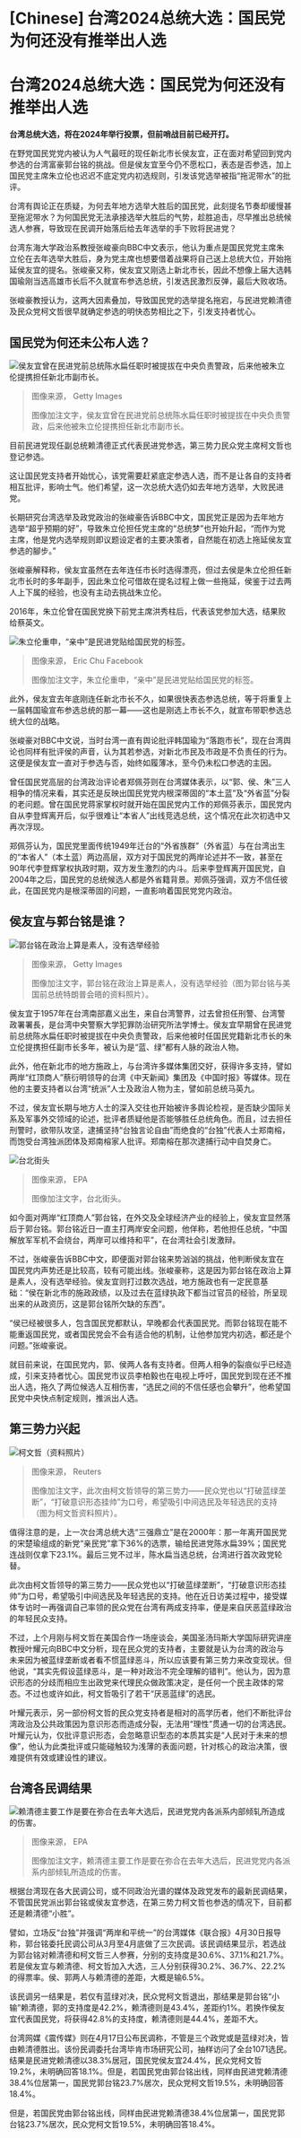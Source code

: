 # [Chinese] 台湾2024总统大选：国民党为何还没有推举出人选

#  台湾2024总统大选：国民党为何还没有推举出人选



**台湾总统大选，将在2024年举行投票，但前哨战目前已经开打。**

在野党国民党党内被认为人气最旺的现任新北市长侯友宜，正在面对希望回到党内参选的台湾富豪郭台铭的挑战。但是侯友宜至今仍不愿松口，表态是否参选，加上国民党主席朱立伦也迟迟不底定党内初选规则，引发该党选举被指“拖泥带水”的批评。

台湾有舆论正在质疑，为何去年地方选举大胜后的国民党，此刻提名节奏却缓慢甚至拖泥带水？为何国民党无法承接选举大胜后的气势，趁胜追击，尽早推出总统候选人参赛，导致现在民调开始落后给去年选举的手下败将民进党？

台湾东海大学政治系教授张峻豪向BBC中文表示，他认为重点是国民党党主席朱立伦在去年选举大胜后，身为党主席也想要借着战果将自己送上总统大位，开始拖延侯友宜的提名。张峻豪又称，侯友宜又刚选上新北市长，因此不想像上届大选韩国瑜刚当选高雄市长后不久就宣布参选总统，引发选民激烈反弹，最后大败收场。

张峻豪教授认为，这两大因素叠加，导致国民党的选举提名拖宕，与民进党赖清德及民众党柯文哲很早就确定参选的明快态势相比之下，引发支持者忧心。

##  国民党为何还未公布人选？

![侯友宜曾在民进党前总统陈水扁任职时被提拔在中央负责警政，后来他被朱立伦提携担任新北市副市长。](_129578472_whatsubject.jpg)

> 图像来源，  Getty Images
>
> 图像加注文字，侯友宜曾在民进党前总统陈水扁任职时被提拔在中央负责警政，后来他被朱立伦提携担任新北市副市长。

目前民进党现任副总统赖清德正式代表民进党参选，第三势力民众党主席柯文哲也登记参选。

这让国民党支持者开始忧心，该党需要赶紧底定参选人选，而不是让各自的支持者相互批评，影响士气。他们希望，这一次总统大选仍如去年地方选举，大败民进党。

长期研究台湾选举及政党政治的张峻豪告诉BBC中文，国民党正是因为去年地方选举“超乎预期的好”，导致朱立伦担任党主席的“总统梦”也开始升起，“而作为党主席，他是党内选举规则即议题设定者的主要决策者，自然能在初选上拖延侯友宜参选的腳步。”

张峻豪解释称，侯友宜虽然在去年连任市长时选得漂亮，但过去侯是朱立伦担任新北市长时的多年副手，因此朱立伦可借故在提名过程上做一些拖延，侯鉴于过去两人上下属的经验，也没有主动去挑战朱立伦。

2016年，朱立伦曾在国民党换下前党主席洪秀柱后，代表该党参加大选，结果败给蔡英文。

![朱立伦重申，“亲中”是民进党贴给国民党的标签。](_125308118_whatsubject.jpg)

> 图像来源，  Eric Chu Facebook
>
> 图像加注文字，朱立伦重申，“亲中”是民进党贴给国民党的标签。

此外，侯友宜去年底刚连任新北市长不久，如果很快表态参选总统，等于将重复上一届韩国瑜宣布参选总统的那一幕——这也是刚选上市长不久，就宣布带职参选总统大位的战略。

张峻豪对BBC中文说，当时台湾一直有舆论批评韩国瑜为“落跑市长”，现在台湾舆论也同样有批评侯的声音，认为其若参选，对新北市民及市政是不负责任的行为。这便是侯友宜一直对于参选与否，始终如履薄冰，至今仍未松口参选的主因。

曾任国民党高层的台湾政治评论者郑佩芬则在台湾媒体表示，以“郭、侯、朱”三人相争的情况来看，其实还是反映出国民党党内根深蒂固的“本土蓝”及“外省蓝”分裂的老问题。曾在国民党蒋家掌权时就开始在国民党内工作的郑佩芬表示，国民党内自从李登辉离开后，似乎很难让“本省人”出线竞选总统，这个情况在此次初选中又再次浮现。

郑佩芬认为，国民党里面传统1949年迁台的“外省族群”（外省蓝）与在台湾出生的“本省人”（本土蓝）两边高层，双方对于国民党的两岸论述并不一致，甚至在90年代李登辉掌权执政时期，双方发生激烈的内斗。后来李登辉离开国民党，自2004年之后，国民党的总统候选人都是外省籍背景。郑佩芬强调，双方不信任彼此，在国民党内是根深蒂固的问题，一直影响着国民党党内政治。

##  侯友宜与郭台铭是谁？

![郭台铭在政治上算是素人，没有选举经验](_129578473_whatsubject.jpg)

> 图像来源，  Getty Images
>
> 图像加注文字，郭台铭在政治上算是素人，没有选举经验（图为郭台铭与美国前总统特朗普会晤的资料照片）。

侯友宜于1957年在台湾南部嘉义出生，来自台湾警界，过去曾担任刑警、台湾警政署署長，是台湾中央警察大学犯罪防治研究所法学博士。侯友宜早期曾在民进党前总统陈水扁任职时被提拔在中央负责警政，后来他被时任国民党籍新北市长的朱立伦提携担任副市长多年，被认为是“蓝、绿”都有人脉的政治人物。

此外，他在新北市的地方施政上，与台湾许多媒体集团交好，获得许多支持，譬如两岸“红顶商人”蔡衍明领导的台湾《中天新闻》集团及《中国时报》等媒体。现在他的主要支持者以台湾“统派”人士及政治人物为主，譬如前总统马英九。

不过，侯友宜长期与地方人士的深入交往也开始被许多舆论检视，是否缺少国际关系及军事外交领域的论述，批评者质疑他是否能够胜任总统角色。而且，过去担任刑警时，欲带队攻坚，逮捕坚持“台独言论自由”而绝食的“台独”代表人士郑南榕，而饱受台湾独派团体及郑南榕家人批评。郑南榕在那次逮捕行动中自焚身亡。

![台北街头](_129591093_taipei.jpg)

> 图像来源，  EPA
>
> 图像加注文字，台北街头。

如今面对两岸“红顶商人”郭台铭，在外交及全球经济产业的经验上，侯友宜显然落后于郭台铭。郭台铭近日一直主打两岸安全问题，他佯称，若他担任总统，“中国解放军军机不会绕台，两岸可以维持和平”，在台湾社会引发激辩。

不过，张峻豪告诉BBC中文，即便面对郭台铭来势汹汹的挑战，他判断侯友宜在国民党内声势还是比较高，较有可能出线。张峻豪称，这是因为郭台铭在政治上算是素人，没有选举经验。侯友宜则打过数次选战，地方施政也有一定民意基础：“侯在新北市的施政政绩，以及过去在蓝绿执政下都当过官员的经验，所呈现出来的从政资历，这是郭台铭所欠缺的东西”。

“侯已经被很多人，包含国民党都默认，早晚都会代表国民党。而郭台铭现在能不能重返国民党，或者国民党会不会有适合他的机制，让他参加党内初选，都还是个问题。”张峻豪说。

就目前来说，在国民党内，郭、侯两人各有支持者。但两人相争的裂痕似乎已经造成，引来支持者忧心。国民党市议员李柏毅也在电视上呼吁，国民党到现在还不推出人选，拖久了两位候选人互相伤害，“选民之间的不信任感也会攀升”，他希望国民党中央快点制定规则，推派出人选。

##  第三势力兴起

![柯文哲（资料照片）](_129591089_ff2abaa46703ecc7ad8b5d6a51bdc0c46525feee.jpg)

> 图像来源，  Reuters
>
> 图像加注文字，此次由柯文哲领导的第三势力——民众党也以“打破蓝绿垄断”，“打破意识形态挂帅”为口号，希望吸引中间选民及年轻选民的支持（图为柯文哲资料照片）。

值得注意的是，上一次台湾总统大选“三强鼎立”是在2000年：那一年离开国民党的宋楚瑜组成的新党“亲民党”拿下36%的选票，输给民进党陈水扁39%；国民党连战则仅拿下23.1%。最后三党不过半，陈水扁当选总统，台湾进行首次政党轮替。

此次由柯文哲领导的第三势力——民众党也以“打破蓝绿垄断”，“打破意识形态挂帅”为口号，希望吸引中间选民及年轻选民的支持。他在近日访美过程中，接受媒体专访时一再强调自己率领的民众党在台湾有两成支持率，便是来自厌恶蓝绿政治的年轻民众支持。

不过，上个月刚与柯文哲在美国合作一场座谈会，美国圣汤玛斯大学国际研究讲座教授叶耀元向BBC中文分析，现在民众党的支持者，主要就是认为台湾的政治与未来因为被蓝绿垄断或者看不惯蓝绿恶斗，所以应该要有第三势力来改变现状。但他说，“其实先假设蓝绿恶斗，是一种对政治不完全理解的错判”。他认为，因为意识形态的分歧而相应生出政党来代理民众做政策决定，是任何一个民主政体的常态。不过也或许如此，柯文哲吸引了若干“厌恶蓝绿”的选民。

叶耀元表示，另一部份柯文哲的民众党支持者是相对的高学历者，他们不断批评台湾政治及公共政策因为意识形态而造成分裂，无法用“理性”贯通一切的台湾选民。叶耀元认为，仅批评意识形态，会忽略意识型态的本质其实是“人民对于未来的想像”，他认为此类批评或只能碰触较为浅薄的表面问题，针对核心的政治决策，很难提供有效或建设性的建议。

##  台湾各民调结果

![赖清德主要工作是要在弥合在去年大选后，民进党党内各派系内部倾轧所造成的伤害。](_129591091_taiwan.jpg)

> 图像来源，  EPA
>
> 图像加注文字，赖清德主要工作是要在弥合在去年大选后，民进党党内各派系内部倾轧所造成的伤害。

根据台湾现在各大民调公司，或不同政治光谱的媒体及政党发布的最新民调结果，不管国民党派出郭台铭或侯友宜参选，在第三势力柯文哲也参选的情况下，目前都还是赖清德“小胜”。

譬如，立场反“台独”并强调“两岸和平统一”的台湾媒体《联合报》4月30日报导称，郭台铭委托民调公司从3月至4月底做了三次民调。该民调结果显示，若选战为郭台铭对赖清德和柯文哲三人参赛，分别的支持度是30.6%、37.1%和21.7%。若是侯友宜与赖清德、柯文哲加入大选，三人分别获得30.2%、36.7%、22.2%的得票率。侯、郭两人与赖清德的差距，大概是输6.5%。

该民调另一结果是，若仅有蓝绿对决，民众党柯文哲退出，那结果是郭台铭“小输”赖清德，郭的支持度是42.2%，赖清德则是43.4%，差距约1%。若换作侯友宜代表国民党，将获得42.8%的支持度，赖清德则是44.4%，差距不大。

台湾网媒《震传媒》则在4月17日公布民调称，不管是三个政党或是蓝绿对决，皆由赖清德胜出。该份民调委托台湾毕肯市场研究公司，抽样访问了全台1071选民。结果是民进党赖清德以38.3%居冠，国民党侯友宜24.4%，民众党柯文哲19.2%，未明确回答18.1%。但是，若国民党由郭台铭出线，同样由民进党赖清德38.4%位居第一，国民党郭台铭23.7%居次，民众党柯文哲19.5%，未明确回答18.4%。

但是，若国民党由郭台铭出线，同样由民进党赖清德38.4%位居第一，国民党郭台铭23.7%居次，民众党柯文哲19.5%，未明确回答18.4%。


